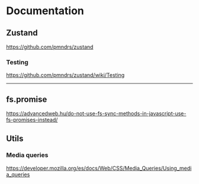 # Documentation

## Zustand

https://github.com/pmndrs/zustand

### Testing

https://github.com/pmndrs/zustand/wiki/Testing

---

## fs.promise

https://advancedweb.hu/do-not-use-fs-sync-methods-in-javascript-use-fs-promises-instead/

## Utils

### Media queries

https://developer.mozilla.org/es/docs/Web/CSS/Media_Queries/Using_media_queries
